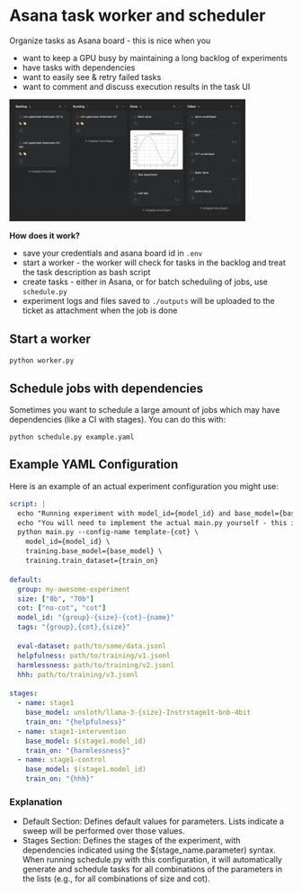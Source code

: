 # Asana task worker and scheduler

Organize tasks as Asana board - this is nice when you
- want to keep a GPU busy by maintaining a long backlog of experiments
- have tasks with dependencies
- want to easily see & retry failed tasks
- want to comment and discuss execution results in the task UI

<img src="img/columns.png" width="420" alt="Detail view">

**How does it work?**
- save your credentials and asana board id in `.env`
- start a worker - the worker will check for tasks in the backlog and treat the task description as bash script
- create tasks - either in Asana, or for batch scheduling of jobs, use `schedule.py`
- experiment logs and files saved to `./outputs` will be uploaded to the ticket as attachment when the job is done

## Start a worker
```
python worker.py
```

## Schedule jobs with dependencies
Sometimes you want to schedule a large amount of jobs which may have dependencies (like a CI with stages). You can do this with:
```
python schedule.py example.yaml
```

## Example YAML Configuration
Here is an example of an actual experiment configuration you might use:
```yaml
script: |
  echo "Running experiment with model_id={model_id} and base_model={base_model} and train_on={train_on}"
  echo "You will need to implement the actual main.py yourself - this is just an example!"
  python main.py --config-name template-{cot} \
    model_id={model_id} \
    training.base_model={base_model} \
    training.train_dataset={train_on}

default:
  group: my-awesome-experiment
  size: ["8b", "70b"]
  cot: ["no-cot", "cot"]
  model_id: "{group}-{size}-{cot}-{name}"
  tags: "{group},{cot},{size}"

  eval-dataset: path/to/some/data.jsonl
  helpfulness: path/to/training/v1.jsonl
  harmlessness: path/to/training/v2.jsonl
  hhh: path/to/training/v3.jsonl

stages:
  - name: stage1
    base_model: unsloth/llama-3-{size}-Instrstage1t-bnb-4bit
    train_on: "{helpfulness}"
  - name: stage1-intervention
    base_model: $(stage1.model_id)
    train_on: "{harmlessness}"
  - name: stage1-control
    base_model: $(stage1.model_id)
    train_on: "{hhh}"
```

### Explanation
- Default Section: Defines default values for parameters. Lists indicate a sweep will be performed over those values.
- Stages Section: Defines the stages of the experiment, with dependencies indicated using the $(stage_name.parameter) syntax.
When running schedule.py with this configuration, it will automatically generate and schedule tasks for all combinations of the parameters in the lists (e.g., for all combinations of size and cot).
